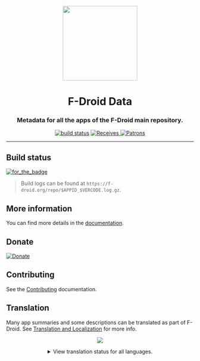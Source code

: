 <div align="center">

<p><img src="https://gitlab.com/fdroid/artwork/-/raw/master/fdroid-logo-2015/fdroid-logo.svg" width="200"></p>

# F-Droid Data
### Metadata for all the apps of the F-Droid main repository.

[![build status](https://gitlab.com/fdroid/fdroiddata/badges/master/pipeline.svg)](https://gitlab.com/fdroid/fdroiddata/-/pipelines)
[
![Receives](https://img.shields.io/liberapay/receives/F-Droid-Data.svg?logo=liberapay)
![Patrons](https://img.shields.io/liberapay/patrons/F-Droid-Data.svg?logo=liberapay)
](https://liberapay.com/F-Droid-Data)

</div>

----

## Build status

[![for_the_badge](https://img.shields.io/badge/fdroid-monitor-green?style=for-the-badge&labelColor=B0EA05&color=1976D2)](https://monitor.f-droid.org/builds)

> Build logs can be found at `https://f-droid.org/repo/$APPID_$VERCODE.log.gz`.


## More information

You can find more details in the [documentation](https://f-droid.org/docs).


## Donate

[![Donate](https://liberapay.com/assets/widgets/donate.svg)](https://liberapay.com/F-Droid-Data)


## Contributing

See the [Contributing](CONTRIBUTING.md) documentation.


## Translation

Many app summaries and some descriptions can be translated as part of F-Droid. See [Translation and Localization](https://f-droid.org/docs/Translation_and_Localization)
for more info.

<div align="center">

[![](https://hosted.weblate.org/widgets/f-droid/-/287x66-white.png)](https://hosted.weblate.org/engage/f-droid)

<details>
<summary>View translation status for all languages.</summary>

[![translation status](https://hosted.weblate.org/widgets/f-droid/-/fdroiddata/multi-auto.svg)](https://hosted.weblate.org/engage/f-droid/?utm_source=widget)

</details>

</div>
